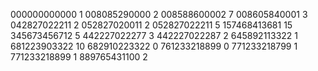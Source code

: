 000000000000
1
008085290000
2
008588600002
7
008605840001
3
042827022211
2
052827020011
2
052827022211
5
157468413681
15
345673456712
5
442227022277
3
442227022287
2
645892113322
1
681223903322
10
682910223322
0
761233218899
0
771233218799
1
771233218899
1
889765431100
2
